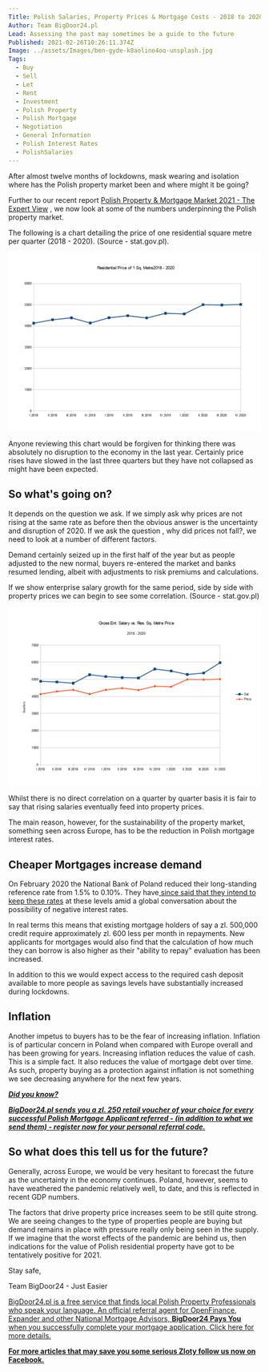 ```yaml
---
Title: Polish Salaries, Property Prices & Mortgage Costs - 2018 to 2020
Author: Team BigDoor24.pl
Lead: Assessing the past may sometimes be a guide to the future
Published: 2021-02-26T10:26:11.374Z
Image: ../assets/Images/ben-gyde-k8aolino4oo-unsplash.jpg
Tags:
  - Buy
  - Sell
  - Let
  - Rent
  - Investment
  - Polish Property
  - Polish Mortgage
  - Negotiation
  - General Information
  - Polish Interest Rates
  - PolishSalaries
---
```

After almost twelve months of lockdowns, mask wearing and isolation where has the Polish property market been and where might it be going?

Further to our recent report [Polish Property & Mortgage Market 2021 - The Expert View](https://blog.bigdoor24.pl/posts/2021-02-09-polish-property-mortgage-market-2021-the-expert-view.html) , we now look at some of the numbers underpinning the Polish property market.

The following is a chart detailing the price of one residential square metre per quarter (2018 - 2020). (Source - stat.gov.pl).

![Polish Residential Property Price per SQM - 2018 - 2020](../assets/Images/price2020m2.png "Source - stat.gov.pl")

Anyone reviewing this chart would be forgiven for thinking there was absolutely no disruption to the economy in the last year. Certainly price rises have slowed in the last three quarters but they have not collapsed as might have been expected.

## **So what's going on?**

It depends on the question we ask. If we simply ask why prices are not rising at the same rate as before then the obvious answer is the uncertainty and disruption of 2020. If we ask the question , why did prices not fall?, we need to look at a number of different factors.

Demand certainly seized up in the first half of the year but as people adjusted to the new normal, buyers re-entered the market and banks resumed lending, albeit with adjustments to risk premiums and calculations.

If we show enterprise salary growth for the same period, side by side with property prices we can begin to see some correlation. (Source - stat.gov.pl)

![Salary Growth vs. Residential Property Price per SQM - 2018 - 2020](../assets/Images/salaryvprice2020.png "Salary Growth vs. Residential Property Price per SQM - 2018 - 2020")

Whilst there is no direct correlation on a quarter by quarter basis it is fair to say that rising salaries eventually feed into property prices. 

The main reason, however, for the sustainability of the property market, something seen across Europe, has to be the reduction in Polish mortgage interest rates. 

## **Cheaper Mortgages increase demand**

On February 2020 the National Bank of Poland reduced their long-standing reference rate from 1.5% to 0.10%. They have[ since said that they intend to keep these rates](https://polandin.com/52154559/no-change-to-interest-rates-likely-national-bank-of-polands-head?fbclid=IwAR24ma38M-Q6ncn9fbZ-BdgVW2IZVH-l-gs5mJeCuV1yByuipzHhC3dqVoA) at these levels amid a global conversation about the possibility of negative interest rates.

In real terms this means that existing mortgage holders of say a zl. 500,000 credit require approximately zl. 600 less per month in repayments. New applicants for mortgages would also find that the calculation of how much they can borrow is also higher as their "ability to repay" evaluation has been increased.

In addition to this we would expect access to the required cash deposit available to more people as savings levels have substantially increased during lockdowns.

## **Inflation**

Another impetus to buyers has to be the fear of increasing inflation. Inflation is of particular concern in Poland when compared with Europe overall and has been growing for years. Increasing inflation reduces the value of cash. This is a simple fact. It also reduces the value of mortgage debt over time. As such, property buying as a protection against inflation is not something we see decreasing anywhere for the next few years. 

***[Did you know?](https://bigdoor24.pl/)***

***[BigDoor24.pl sends you a zl. 250 retail voucher of your choice for every successful Polish Mortgage Applicant referred - (in addition to what we send them) - register now for your personal referral code.](https://bigdoor24.pl/)***

## **So what does this tell us for the future?**

Generally, across Europe, we would be very hesitant to forecast the future as the uncertainty in the economy continues. Poland, however, seems to have weathered the pandemic relatively well, to date,  and this is reflected in recent GDP numbers. 

The factors that drive property price increases seem to be still quite strong. We are seeing changes to the type of properties people are buying but demand remains in place with pressure really only being seen in the supply. If we imagine that the worst effects of the pandemic are behind us, then indications for the value of Polish residential property have got to be tentatively positive for 2021.

Stay safe,

Team BigDoor24 - Just Easier

[BigDoor24.pl is a free service that finds local Polish Property Professionals who speak your language. An official referral agent for OpenFinance, Expander and other National Mortgage Advisors, **BigDoor24 Pays You** when you successfully complete your mortgage application. Click here for more details.](https://bigdoor24.pl/)[](https://www.facebook.com/bigdoor24/)

**[For more articles that may save you some serious Zloty follow us now on Facebook.](https://www.facebook.com/bigdoor24/)**